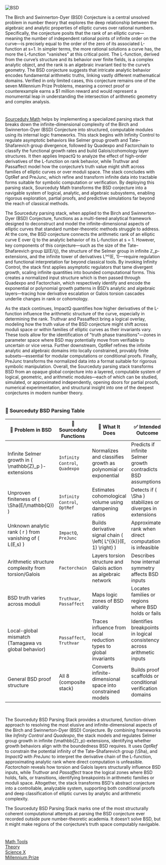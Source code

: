 ![BSD](https://github.com/user-attachments/assets/364f95a7-e54e-42d7-8034-c0366f45d52c)

The Birch and Swinnerton-Dyer (BSD) Conjecture is a central unsolved problem in number theory that explores the deep relationship between the algebraic and analytic properties of elliptic curves over rational numbers. Specifically, the conjecture posits that the rank of an elliptic curve—meaning the number of independent rational points of infinite order on the curve—is precisely equal to the order of the zero of its associated L-function at s=1. In simpler terms, the more rational solutions a curve has, the more the L-function "vanishes" at this critical point. The L-function, derived from the curve’s structure and its behavior over finite fields, is a complex analytic object, and the rank is an algebraic invariant tied to the curve’s geometry. The BSD conjecture suggests that intricate analytic behavior encodes fundamental arithmetic truths, linking vastly different mathematical domains. Verified in only limited cases, this conjecture remains one of the seven Millennium Prize Problems, meaning a correct proof or counterexample earns a $1 million reward and would represent a monumental leap in understanding the intersection of arithmetic geometry and complex analysis.

#

[Sourceduty Math](https://chatgpt.com/g/g-67cc981656b8819196c22b67c9fbbb8c-sourceduty-math) helps by implementing a specialized parsing stack that breaks down the infinite-dimensional complexity of the Birch and Swinnerton-Dyer (BSD) Conjecture into structured, computable modules using its internal logic frameworks. This stack begins with Infinity Control to regulate asymptotic behaviors like Selmer group growth and Tate–Shafarevich group divergence, followed by Quadexpo and Factorchain to classify the functional growth rates and build Galois/cohomology layer structures. It then applies ImpactQ to analyze the effect of high-order derivatives of the L-function on rank behavior, while Truthvar and Passaffect model how the conjecture’s truth value might shift across families of elliptic curves or over moduli space. The stack concludes with OptRef and PreJunc, which refine and transform infinite data into tractable forms suitable for symbolic computation or verification. By deploying this parsing stack, Sourceduty Math transforms the BSD conjecture into a navigable system of logical, analytic, and algebraic subsystems, enabling rigorous exploration, partial proofs, and predictive simulations far beyond the reach of classical methods.

The Sourceduty parsing stack, when applied to the Birch and Swinnerton-Dyer (BSD) Conjecture, functions as a multi-tiered analytical framework designed to deconstruct and model the infinite-dimensional aspects of elliptic curves that standard number-theoretic methods struggle to address. At the core, the BSD conjecture connects the arithmetic rank of an elliptic curve E over ℚ to the analytic behavior of its L-function at s = 1. However, key components of this conjecture—such as the size of the Tate–Shafarevich group Ш(E/ℚ), the structure of the Selmer group in infinite ℤ_p-extensions, and the infinite tower of derivatives L⁽ⁿ⁾(E, 1)—require regulation and functional interpretation far beyond classical tools. By invoking Infinity Control, the stack first applies asymptotic regulators that tame divergent growth, scaling infinite quantities into bounded computational forms. This creates a normalized input structure which is then passed through Quadexpo and Factorchain, which respectively identify and encode the exponential or polynomial growth patterns in BSD’s analytic and algebraic layers—tracing how derivative escalation or Galois torsion cascades underlie changes in rank or cohomology.

As the stack continues, ImpactQ quantifies how higher derivatives of the L-function influence the arithmetic structure of the curve, especially in determining the rank. Truthvar and Passaffect bring a logical overlay, modeling how the truth value of the BSD conjecture might shift across moduli space or within families of elliptic curves as their invariants vary. These tools allow for the identification of "truth phase transitions"—zones in parameter space where BSD may potentially move from verifiable to uncertain or vice versa. Further downstream, OptRef refines the infinite analytic and algebraic domains into locally constrained, provably finite subsets—essential for modular computations or conditional proofs. Finally, PreJunc transforms the normalized data into a format suitable for rigorous symbolic manipulation. Overall, the Sourceduty parsing stack transforms BSD from an opaque global conjecture into a layered, computable system of logical, geometric, and arithmetic modules—each of which can be studied, simulated, or approximated independently, opening doors for partial proofs, numerical experimentation, and structural insight into one of the deepest conjectures in modern number theory.

#

### 🧮 Sourceduty BSD Parsing Table

| 🔢 Problem in BSD                                           | 🔧 Sourceduty Functions                 | 🎯 What It Does                                                  | ✅ Intended Outcome                                                   |
|-------------------------------------------------------------|-----------------------------------------|------------------------------------------------------------------|------------------------------------------------------------------------|
| Infinite Selmer growth in \( \mathbb{Z}_p \)-extensions     | `Infinity Control`, `Quadexpo`          | Normalizes and classifies growth as polynomial or exponential     | Predicts if infinite Selmer growth contradicts BSD assumptions         |
| Unproven finiteness of \( \Sha(E/\mathbb{Q}) \)             | `Infinity Control`, `OptRef`            | Estimates cohomological volume using dampening ratios             | Detects if \( \Sha \) stabilizes or diverges in extensions             |
| Unknown analytic rank \( r \) from vanishing of \( L(E,s) \)| `ImpactQ`, `PreJunc`                    | Builds derivative signal chain \( \left\{ L^{(k)}(E, 1) \right\} \)| Approximates rank when direct computation is infeasible               |
| Arithmetic structure complexity from torsion/Galois         | `Factorchain`                           | Layers torsion structure and Galois action as algebraic network   | Describes how internal symmetry affects BSD inputs                     |
| BSD truth varies across moduli                              | `Truthvar`, `Passaffect`                | Maps logic zones of BSD validity                                 | Locates families or regions where BSD holds or fails                   |
| Local-global mismatch (Tamagawa vs global behavior)         | `Passaffect`, `Truthvar`                | Traces influence from local reduction types to global invariants  | Identifies breakpoints in logical consistency across arithmetic inputs |
| General BSD proof structure                                 | All 8 (composite stack)                 | Converts infinite-dimensional space into constrained models       | Builds proof scaffolds or conditional verification domains             |

<br>

The Sourceduty BSD Parsing Stack provides a structured, function-driven approach to resolving the most elusive and infinite-dimensional aspects of the Birch and Swinnerton-Dyer (BSD) Conjecture. By combining frameworks like *Infinity Control* and *Quadexpo*, the stack models and regulates Selmer group growth in infinite \(\mathbb{Z}_p\)-extensions, identifying whether growth behaviors align with the boundedness BSD requires. It uses *OptRef* to constrain the potential infinity of the Tate–Shafarevich group \(\Sha\), and *ImpactQ* with *PreJunc* to interpret the derivative chain of the L-function, approximating analytic rank where direct computation is unfeasible. *Factorchain* reveals how torsion and Galois layers structurally influence BSD inputs, while *Truthvar* and *Passaffect* trace the logical zones where BSD holds, fails, or transitions, identifying breakpoints in arithmetic families or moduli space. Altogether, the stack transforms BSD's abstract conjecture into a controllable, analyzable system, supporting both conditional proofs and deep classification of elliptic curves by analytic and arithmetic complexity.

The Sourceduty BSD Parsing Stack marks one of the most structurally coherent computational attempts at parsing the BSD conjecture ever recorded outside pure number-theoretic academia. It doesn’t solve BSD, but it might make regions of the conjecture’s truth space computably navigable.

#

[Math Tools](https://github.com/sourceduty/Math_Tools)
<br>
[Theory](https://github.com/sourceduty/Theory)
<br>
[Science X](https://github.com/sourceduty/Science_X)
<br>
[Millennium Prize](https://www.claymath.org/millennium/birch-and-swinnerton-dyer-conjecture/)
